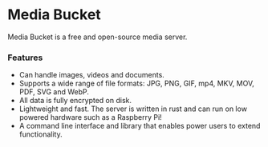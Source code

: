 # Media Bucket

Media Bucket is a free and open-source media server.

### Features

- Can handle images, videos and documents.
- Supports a wide range of file formats: JPG, PNG, GIF, mp4, MKV, MOV, PDF, SVG and WebP.
- All data is fully encrypted on disk.
- Lightweight and fast. The server is written in rust and can run on low powered hardware such as a Raspberry Pi!
- A command line interface and library that enables power users to extend functionality.

